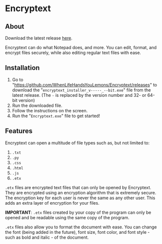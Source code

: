 # Encryptext

## About

Download the latest release [here](https://github.com/WhenLifeHandsYouLemons/Encryptext/releases).

Encryptext can do what Notepad does, and more. You can edit, format, and encrypt files securely, while also editing regular text files with ease.

## Installation

1. Go to "<https://github.com/WhenLifeHandsYouLemons/Encryptext/releases>" to download the "`encryptext_installer_v-----_--bit.exe`" file from the latest release. (The `-` is replaced by the version number and 32- or 64-bit version)
3. Run the downloaded file.
4. Follow the instructions on the screen.
5. Run the "`Encryptext.exe`" file to get started!

## Features

Encryptext can open a multitude of file types such as, but not limited to:

1. `.txt`
2. `.py`
3. `.css`
4. `.html`
5. `.js`
6. `.etx`

`.etx` files are encrypted text files that can only be opened by Encryptext. They are encrypted using an encryption algorithm that is extremely secure. The encryption key for each user is never the same as any other user. This adds an extra layer of encryption for your files.

**IMPORTANT**: `.etx` files created by your copy of the program can only be opened and be readable using the same copy of the program.

`.etx` files also allow you to format the document with ease. You can change the font (being added in the future), font size, font color, and font style - such as bold and italic - of the document.
